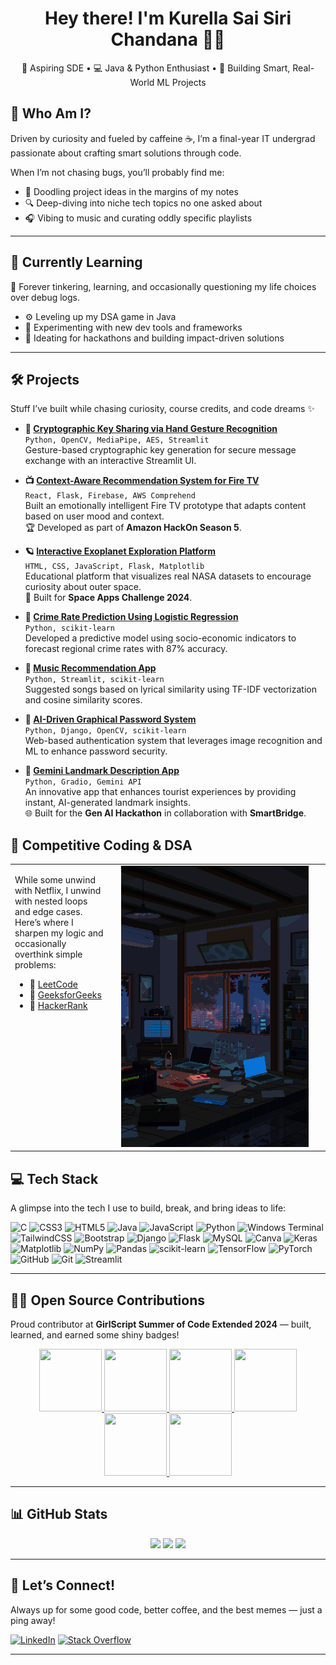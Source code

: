 <h1 align="center">Hey there! I'm Kurella Sai Siri Chandana 👩‍💻</h1>
<p align="center">
  🚀 Aspiring SDE • 💻 Java & Python Enthusiast • 🤖 Building Smart, Real-World ML Projects
</p>


## 🧠 Who Am I?

Driven by curiosity and fueled by caffeine ☕, I’m a final-year IT undergrad passionate about crafting smart solutions through code.

When I’m not chasing bugs, you’ll probably find me:

- 📓 Doodling project ideas in the margins of my notes  
- 🔍 Deep-diving into niche tech topics no one asked about  
- 🎧 Vibing to music and curating oddly specific playlists
  
---

## 🌱 Currently Learning
🚧 Forever tinkering, learning, and occasionally questioning my life choices over debug logs.

- ⚙️ Leveling up my DSA game in Java
- 🧪 Experimenting with new dev tools and frameworks  
- 🧠 Ideating for hackathons and building impact-driven solutions
  
---
## 🛠️ Projects  
Stuff I’ve built while chasing curiosity, course credits, and code dreams ✨

- **🔐 [Cryptographic Key Sharing via Hand Gesture Recognition](https://github.com/SaiSiriChandana/Cryptographic-Key-Sharing-via-Hand-Gesture-Recognition-Using-Computer-Vision.git)**  
  `Python, OpenCV, MediaPipe, AES, Streamlit`  
  Gesture-based cryptographic key generation for secure message exchange with an interactive Streamlit UI.

- **📺 [Context-Aware Recommendation System for Fire TV](https://github.com/SaiSiriChandana/Amazon-HackOn-Season-5-2025.git)**  
  `React, Flask, Firebase, AWS Comprehend`  
  Built an emotionally intelligent Fire TV prototype that adapts content based on user mood and context.  
  🏆 Developed as part of **Amazon HackOn Season 5**.

- **🪐 [Interactive Exoplanet Exploration Platform](https://github.com/SaiSiriChandana/NASA-Space-Apps-2024.git)**  
  `HTML, CSS, JavaScript, Flask, Matplotlib`  
  Educational platform that visualizes real NASA datasets to encourage curiosity about outer space.  
  🚀 Built for **Space Apps Challenge 2024**.

- **🚓 [Crime Rate Prediction Using Logistic Regression](https://github.com/SaiSiriChandana/Crime-Rate-Prediction-Logistic-Regression.git)**  
  `Python, scikit-learn`  
  Developed a predictive model using socio-economic indicators to forecast regional crime rates with 87% accuracy.

- **🎵 [Music Recommendation App](https://github.com/SaiSiriChandana/Music-Recommendation-App-Using-Python.git)**  
  `Python, Streamlit, scikit-learn`  
  Suggested songs based on lyrical similarity using TF-IDF vectorization and cosine similarity scores.

- **🧠 [AI-Driven Graphical Password System](https://github.com/SaiSiriChandana/AI-Driven-Graphical-Password-System.git)**  
  `Python, Django, OpenCV, scikit-learn`  
  Web-based authentication system that leverages image recognition and ML to enhance password security.
  
- **📍 [Gemini Landmark Description App](https://github.com/SaiSiriChandana/Gemini-Landmark-Description-App-By-The-Atlas-Coders.git)**  
  `Python, Gradio, Gemini API`  
  An innovative app that enhances tourist experiences by providing instant, AI-generated landmark insights.  
  🌐 Built for the **Gen AI Hackathon** in collaboration with **SmartBridge**.

## 🧩 Competitive Coding & DSA

<table>
  <tr>
    <td valign="top">

While some unwind with Netflix, I unwind with nested loops and edge cases.
Here’s where I sharpen my logic and occasionally overthink simple problems:

- 🧠 [LeetCode](https://leetcode.com/u/SiriChandana_K/) 
- 🚀 [GeeksforGeeks](https://www.geeksforgeeks.org/user/sirichandoo04/)
- 🐍 [HackerRank](https://www.hackerrank.com/profile/sirichandoo_04) 
    </td>
    <td valign="top" width="320" style="padding-left: 20px;">
      <img src="banner.gif" width="300" alt="Storm Apartment GIF" />
    </td>
  </tr>
</table>


## 💻 Tech Stack

A glimpse into the tech I use to build, break, and bring ideas to life:

![C](https://img.shields.io/badge/c-%2300599C.svg?style=for-the-badge&logo=c&logoColor=white) ![CSS3](https://img.shields.io/badge/css3-%231572B6.svg?style=for-the-badge&logo=css3&logoColor=white) ![HTML5](https://img.shields.io/badge/html5-%23E34F26.svg?style=for-the-badge&logo=html5&logoColor=white) ![Java](https://img.shields.io/badge/java-%23ED8B00.svg?style=for-the-badge&logo=openjdk&logoColor=white) ![JavaScript](https://img.shields.io/badge/javascript-%23323330.svg?style=for-the-badge&logo=javascript&logoColor=%23F7DF1E) ![Python](https://img.shields.io/badge/python-3670A0?style=for-the-badge&logo=python&logoColor=ffdd54) ![Windows Terminal](https://img.shields.io/badge/Windows%20Terminal-%234D4D4D.svg?style=for-the-badge&logo=windows-terminal&logoColor=white) ![TailwindCSS](https://img.shields.io/badge/tailwindcss-%2338B2AC.svg?style=for-the-badge&logo=tailwind-css&logoColor=white) ![Bootstrap](https://img.shields.io/badge/bootstrap-%238511FA.svg?style=for-the-badge&logo=bootstrap&logoColor=white) ![Django](https://img.shields.io/badge/django-%23092E20.svg?style=for-the-badge&logo=django&logoColor=white) ![Flask](https://img.shields.io/badge/flask-%23000.svg?style=for-the-badge&logo=flask&logoColor=white) ![MySQL](https://img.shields.io/badge/mysql-4479A1.svg?style=for-the-badge&logo=mysql&logoColor=white) ![Canva](https://img.shields.io/badge/Canva-%2300C4CC.svg?style=for-the-badge&logo=Canva&logoColor=white) ![Keras](https://img.shields.io/badge/Keras-%23D00000.svg?style=for-the-badge&logo=Keras&logoColor=white) ![Matplotlib](https://img.shields.io/badge/Matplotlib-%23ffffff.svg?style=for-the-badge&logo=Matplotlib&logoColor=black) ![NumPy](https://img.shields.io/badge/numpy-%23013243.svg?style=for-the-badge&logo=numpy&logoColor=white) ![Pandas](https://img.shields.io/badge/pandas-%23150458.svg?style=for-the-badge&logo=pandas&logoColor=white) ![scikit-learn](https://img.shields.io/badge/scikit--learn-%23F7931E.svg?style=for-the-badge&logo=scikit-learn&logoColor=white) ![TensorFlow](https://img.shields.io/badge/TensorFlow-%23FF6F00.svg?style=for-the-badge&logo=TensorFlow&logoColor=white) ![PyTorch](https://img.shields.io/badge/PyTorch-%23EE4C2C.svg?style=for-the-badge&logo=PyTorch&logoColor=white) ![GitHub](https://img.shields.io/badge/github-%23121011.svg?style=for-the-badge&logo=github&logoColor=white) ![Git](https://img.shields.io/badge/git-%23F05033.svg?style=for-the-badge&logo=git&logoColor=white)
![Streamlit](https://img.shields.io/badge/streamlit-%23FF4B4B.svg?style=for-the-badge&logo=streamlit&logoColor=white)


---

## 👩‍💻 Open Source Contributions
Proud contributor at **GirlScript Summer of Code Extended 2024** — built, learned, and earned some shiny badges!

<div style='display:flex; align-items:center; gap: 10px;' align='center'><a href="https://gssoc.girlscript.tech/leaderboard">
<img src="https://raw.githubusercontent.com/GSSoC24/Postman-Challenge/main/docs/assets/Postman%20White.png" width="100px" height="100px" />
  <img src="https://raw.githubusercontent.com/GSSoC24/Postman-Challenge/main/docs/assets/1.png" width="100px" height="100px" />
  <img src="https://raw.githubusercontent.com/GSSoC24/Postman-Challenge/main/docs/assets/2.png" width="100px" height="100px" />
  <img src="https://raw.githubusercontent.com/GSSoC24/Postman-Challenge/main/docs/assets/3.png" width="100px" height="100px" />
  <img src="https://raw.githubusercontent.com/GSSoC24/Postman-Challenge/main/docs/assets/4.png" width="100px" height="100px" />
  <img src="https://raw.githubusercontent.com/GSSoC24/Postman-Challenge/main/docs/assets/5.png" width="100px" height="100px" />
 </a>
</div>

---
## 📊 GitHub Stats

<p align="center">
  <img src="https://github-readme-stats.vercel.app/api?username=SaiSiriChandana&theme=dark&hide_border=false&count_private=false&show_icons=true" height="150"/>
  <img src="https://nirzak-streak-stats.vercel.app/?user=SaiSiriChandana&theme=dark&hide_border=false" height="150"/>
  <img src="https://github-readme-stats.vercel.app/api/top-langs/?username=SaiSiriChandana&theme=dark&hide_border=false&layout=compact" height="150"/>
</p>

---
## 🤝 Let’s Connect!
Always up for some good code, better coffee, and the best memes — just a ping away!

[![LinkedIn](https://img.shields.io/badge/LinkedIn-%230077B5.svg?logo=linkedin&logoColor=white)](https://linkedin.com/in/kurella-sai-siri-chandana) [![Stack Overflow](https://img.shields.io/badge/-Stackoverflow-FE7A16?logo=stack-overflow&logoColor=white)](https://stackoverflow.com/users/24223319) 

---

<!-- Proudly created with GPRM ( https://gprm.itsvg.in ) -->
